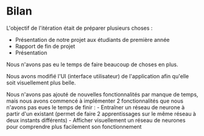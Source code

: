 # Bilan

L'objectif de l'itération était de préparer plusieurs choses :
- Présentation de notre projet aux étudiants de première année
- Rapport de fin de projet
- Présentation

Nous n'avons pas eu le temps de faire beaucoup de choses en plus.

Nous avons modifié l'UI (interface utilisateur) de l'application afin qu'elle soit visuellement plus belle.

Nous n'avons pas ajouté de nouvelles fonctionnalités par manque de temps, mais nous avons commencé à implémenter 
2 fonctionnalités que nous n'avons pas eues le temps de finir :
    - Entraîner un réseau de neurone à partir d'un existant (permet de faire 2 apprentissages sur le même réseau à deux
instants différents)
    - Afficher visuellement un réseau de neurones pour comprendre plus facilement son fonctionnement